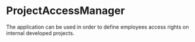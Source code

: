 # ProjectAccessManager
The application can be used in order to define employees access rights on internal developed projects.
